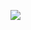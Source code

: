 <a href="https://www.juncture-digital.org"><img src="https://juncture-digital.github.io/juncture/static/images/ve-button.png"></a>

<param ve-config 
       title="Origins of the Tamarack Trees"
       source-image="https://ladaray.files.wordpress.com/2013/11/bigstock-shaman-tree-2348390.jpg"
       author="Hannah Hardenbergh"
       layout="vertical">
